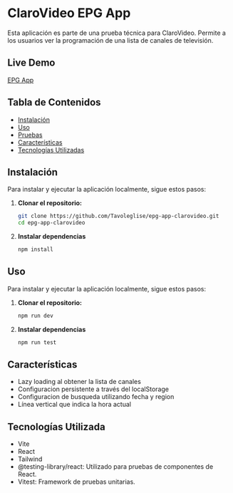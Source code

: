 # ClaroVideo EPG App

Esta aplicación es parte de una prueba técnica para ClaroVideo. Permite a los usuarios ver la programación de una lista de canales de televisión.

## Live Demo
[EPG App](https://epg-app-clarovideo.vercel.app/)

## Tabla de Contenidos
- [Instalación](#instalación)
- [Uso](#uso)
- [Pruebas](#pruebas)
- [Características](#características)
- [Tecnologías Utilizadas](#tecnologías-utilizadas)

## Instalación

Para instalar y ejecutar la aplicación localmente, sigue estos pasos:

1. **Clonar el repositorio:**
   ```sh
   git clone https://github.com/Tavoleglise/epg-app-clarovideo.git
   cd epg-app-clarovideo
2. **Instalar dependencias**
   ```sh
   npm install

## Uso

Para instalar y ejecutar la aplicación localmente, sigue estos pasos:

1. **Clonar el repositorio:**
   ```sh
   npm run dev
2. **Instalar dependencias**
   ```sh
   npm run test

## Características

- Lazy loading al obtener la lista de canales
- Configuracion persistente a través del localStorage
- Configuracion de busqueda utilizando fecha y region
- Línea vertical que indica la hora actual

## Tecnologías Utilizada

- Vite
- React
- Tailwind
- @testing-library/react: Utilizado para pruebas de componentes de React.
- Vitest: Framework de pruebas unitarias.

